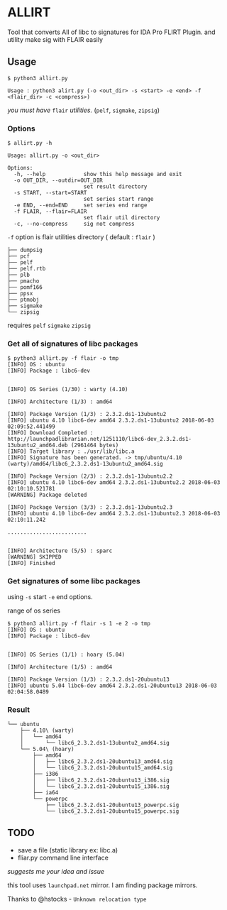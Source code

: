 # ALLIRT
Tool that converts  All of libc to signatures for IDA Pro FLIRT Plugin. and utility make sig with FLAIR easily



## Usage
```
$ python3 allirt.py
```
```
Usage : python3 alirt.py (-o <out_dir> -s <start> -e <end> -f <flair_dir> -c <compress>)
```

*you must have* `flair` *utilities.* (`pelf`, `sigmake`, `zipsig`)

### Options
```
$ allirt.py -h
```
```
Usage: allirt.py -o <out_dir>

Options:
  -h, --help            show this help message and exit
  -o OUT_DIR, --outdir=OUT_DIR
                        set result directory
  -s START, --start=START
                        set series start range
  -e END, --end=END     set series end range
  -f FLAIR, --flair=FLAIR
                        set flair util directory
  -c, --no-compress     sig not compress
```

`-f` option is flair utilities directory ( default : `flair` ) 
```
├── dumpsig
├── pcf
├── pelf
├── pelf.rtb
├── plb
├── pmacho
├── pomf166
├── ppsx
├── ptmobj
├── sigmake
└── zipsig
```

requires `pelf` `sigmake` `zipsig`
 
### Get all of signatures of libc packages
```
$ python3 allirt.py -f flair -o tmp
[INFO] OS : ubuntu
[INFO] Package : libc6-dev


[INFO] OS Series (1/30) : warty (4.10)

[INFO] Architecture (1/3) : amd64

[INFO] Package Version (1/3) : 2.3.2.ds1-13ubuntu2
[INFO] ubuntu 4.10 libc6-dev amd64 2.3.2.ds1-13ubuntu2 2018-06-03 02:09:52.441499
[INFO] Download Completed : http://launchpadlibrarian.net/1251110/libc6-dev_2.3.2.ds1-13ubuntu2_amd64.deb (2961464 bytes)
[INFO] Target library : ./usr/lib/libc.a
[INFO] Signature has been generated. -> tmp/ubuntu/4.10 (warty)/amd64/libc6_2.3.2.ds1-13ubuntu2_amd64.sig

[INFO] Package Version (2/3) : 2.3.2.ds1-13ubuntu2.2
[INFO] ubuntu 4.10 libc6-dev amd64 2.3.2.ds1-13ubuntu2.2 2018-06-03 02:10:10.521781
[WARNING] Package deleted

[INFO] Package Version (3/3) : 2.3.2.ds1-13ubuntu2.3
[INFO] ubuntu 4.10 libc6-dev amd64 2.3.2.ds1-13ubuntu2.3 2018-06-03 02:10:11.242

.........................


[INFO] Architecture (5/5) : sparc
[WARNING] SKIPPED
[INFO] Finished
```


### Get signatures of some libc packages 
using `-s` start `-e` end options.

range of os series

```
$ python3 allirt.py -f flair -s 1 -e 2 -o tmp
[INFO] OS : ubuntu
[INFO] Package : libc6-dev


[INFO] OS Series (1/1) : hoary (5.04)

[INFO] Architecture (1/5) : amd64

[INFO] Package Version (1/3) : 2.3.2.ds1-20ubuntu13
[INFO] ubuntu 5.04 libc6-dev amd64 2.3.2.ds1-20ubuntu13 2018-06-03 02:04:58.0489
```

### Result
```
└── ubuntu
    ├── 4.10\ (warty)
    │   └── amd64
    │       └── libc6_2.3.2.ds1-13ubuntu2_amd64.sig
    └── 5.04\ (hoary)
        ├── amd64
        │   ├── libc6_2.3.2.ds1-20ubuntu13_amd64.sig
        │   └── libc6_2.3.2.ds1-20ubuntu15_amd64.sig
        ├── i386
        │   ├── libc6_2.3.2.ds1-20ubuntu13_i386.sig
        │   └── libc6_2.3.2.ds1-20ubuntu15_i386.sig
        ├── ia64
        └── powerpc
            ├── libc6_2.3.2.ds1-20ubuntu13_powerpc.sig
            └── libc6_2.3.2.ds1-20ubuntu15_powerpc.sig
```

## TODO
* save a file (static library ex: libc.a)
* fliar.py command line interface

*suggests me your idea and issue*

this tool uses `launchpad.net` mirror. I am finding package mirrors.

Thanks to @hstocks - `Unknown relocation type`
